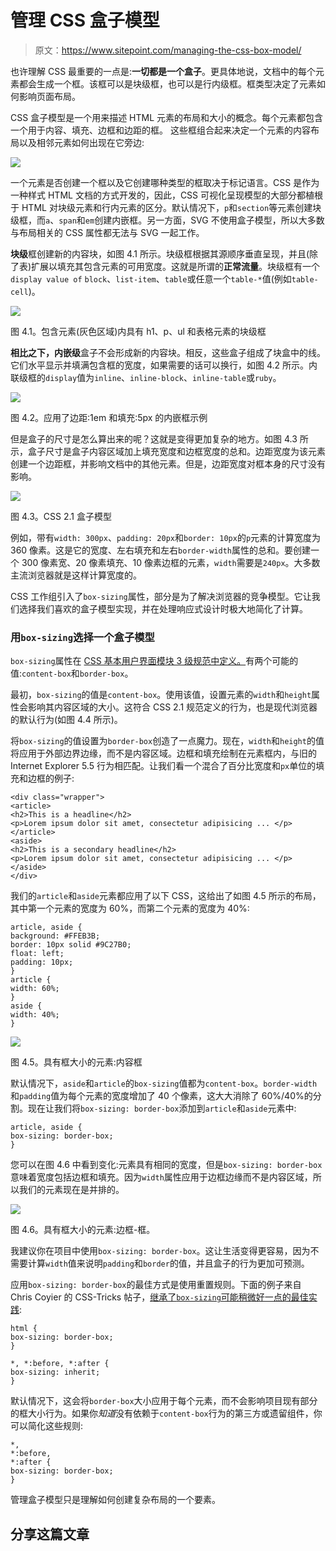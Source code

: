 # 管理 CSS 盒子模型

> 原文：<https://www.sitepoint.com/managing-the-css-box-model/>

也许理解 CSS 最重要的一点是:**一切都是一个盒子**。更具体地说，文档中的每个元素都会生成一个框。该框可以是块级框，也可以是行内级框。框类型决定了元素如何影响页面布局。

CSS 盒子模型是一个用来描述 HTML 元素的布局和大小的概念。每个元素都包含一个用于内容、填充、边框和边距的框。 这些框组合起来决定一个元素的内容布局以及相邻元素如何出现在它旁边:

![](img/62cb42106feb0d4d53d3e4fea3ee4a03.png)

一个元素是否创建一个框以及它创建哪种类型的框取决于标记语言。CSS 是作为一种样式 HTML 文档的方式开发的，因此，CSS 可视化呈现模型的大部分都植根于 HTML 对块级元素和行内元素的区分。默认情况下，`p`和`section`等元素创建块级框，而`a`、`span`和`em`创建内嵌框。另一方面，SVG 不使用盒子模型，所以大多数与布局相关的 CSS 属性都无法与 SVG 一起工作。

**块级**框创建新的内容块，如图 4.1 所示。块级框根据其源顺序垂直呈现，并且(除了表)扩展以填充其包含元素的可用宽度。这就是所谓的**正常流量**。块级框有一个`display value of` `block`、`list-item`、`table`或任意一个`table-*`值(例如`table-cell`)。

![](img/cdd70cb5bdd10058229a5b0a325a2067.png)

图 4.1。包含元素(灰色区域)内具有 h1、p、ul 和表格元素的块级框

**相比之下，内嵌级**盒子不会形成新的内容块。相反，这些盒子组成了块盒中的线。它们水平显示并填满包含框的宽度，如果需要的话可以换行，如图 4.2 所示。内联级框的`display`值为`inline`、`inline-block`、`inline-table`或`ruby`。

![](img/57081e1a2b9a8d2903a3f87ca5cc531c.png)

图 4.2。应用了边距:1em 和填充:5px 的内嵌框示例

但是盒子的尺寸是怎么算出来的呢？这就是变得更加复杂的地方。如图 4.3 所示，盒子尺寸是盒子内容区域加上填充宽度和边框宽度的总和。边距宽度为该元素创建一个边距框，并影响文档中的其他元素。但是，边距宽度对框本身的尺寸没有影响。

![](img/62cb42106feb0d4d53d3e4fea3ee4a03.png)

图 4.3。CSS 2.1 盒子模型

例如，带有`width: 300px`、`padding: 20px`和`border: 10px`的`p`元素的计算宽度为 360 像素。这是它的宽度、左右填充和左右`border-width`属性的总和。要创建一个 300 像素宽、20 像素填充、10 像素边框的元素，`width`需要是`240px`。大多数主流浏览器就是这样计算宽度的。

CSS 工作组引入了`box-sizing`属性，部分是为了解决浏览器的竞争模型。它让我们选择我们喜欢的盒子模型实现，并在处理响应式设计时极大地简化了计算。

### 用`box-sizing`选择一个盒子模型

`box-sizing`属性在 [CSS 基本用户界面模块 3 级规范中定义。](https://www.w3.org/TR/css3-ui/#box-sizing)有两个可能的值:`content-box`和`border-box`。

最初，`box-sizing`的值是`content-box`。使用该值，设置元素的`width`和`height`属性会影响其内容区域的大小。这符合 CSS 2.1 规范定义的行为，也是现代浏览器的默认行为(如图 4.4 所示)。

将`box-sizing`的值设置为`border-box`创造了一点魔力。现在，`width`和`height`的值将应用于外部边界边缘，而不是内容区域。边框和填充绘制在元素框内，与旧的 Internet Explorer 5.5 行为相匹配。让我们看一个混合了百分比宽度和`px`单位的填充和边框的例子:

```
<div class="wrapper">
<article>
<h2>This is a headline</h2>
<p>Lorem ipsum dolor sit amet, consectetur adipisicing ... </p>
</article>
<aside>
<h2>This is a secondary headline</h2>
<p>Lorem ipsum dolor sit amet, consectetur adipisicing ... </p>
</aside>
</div>
```

我们的`article`和`aside`元素都应用了以下 CSS，这给出了如图 4.5 所示的布局，其中第一个元素的宽度为 60%，而第二个元素的宽度为 40%:

```
article, aside {
background: #FFEB3B;
border: 10px solid #9C27B0;
float: left;
padding: 10px;
}
article {
width: 60%;
}
aside {
width: 40%;
}
```

![](img/c1c5549ba44a2fef14fd8c03e255ad47.png)

图 4.5。具有框大小的元素:内容框

默认情况下，`aside`和`article`的`box-sizing`值都为`content-box`。`border-width`和`padding`值为每个元素的宽度增加了 40 个像素，这大大消除了 60%/40%的分割。现在让我们将`box-sizing: border-box`添加到`article`和`aside`元素中:

```
article, aside {
box-sizing: border-box;
}
```

您可以在图 4.6 中看到变化:元素具有相同的宽度，但是`box-sizing: border-box`意味着宽度包括边框和填充。因为`width`属性应用于边框边缘而不是内容区域，所以我们的元素现在是并排的。

![](img/cc3751009e2b05ff8fdb341e91b8b35f.png)

图 4.6。具有框大小的元素:边框-框。

我建议你在项目中使用`box-sizing: border-box`。这让生活变得更容易，因为不需要计算`width`值来说明`padding`和`border`的值，并且盒子的行为更加可预测。

应用`box-sizing: border-box`的最佳方式是使用重置规则。下面的例子来自 Chris Coyier 的 CSS-Tricks 帖子，[继承了`box-sizing`可能稍微好一点的最佳实践](https://css-tricks.com/inheriting-box-sizing-probably-slightly-better-best-practice/):

```
html {
box-sizing: border-box;
}

*, *:before, *:after {
box-sizing: inherit;
}
```

默认情况下，这会将`border-box`大小应用于每个元素，而不会影响项目现有部分的框大小行为。如果你*知道*没有依赖于`content-box`行为的第三方或遗留组件，你可以简化这些规则:

```
*,
*:before,
*:after {
box-sizing: border-box;
}
```

管理盒子模型只是理解如何创建复杂布局的一个要素。

## 分享这篇文章